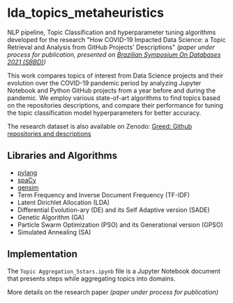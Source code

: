 # lda_topics_metaheuristics

NLP pipeline, Topic Classification and hyperparameter tuning algorithms developed for the research 
"How COVID-19 Impacted Data Science: a Topic Retrieval and Analysis from GitHub Projects' Descriptions" _(paper under process for publication, 
presented on [Brazilian Symposium On Databases 2021 (SBBD)](https://sbbd.org.br/2021/))_

This work compares topics of interest from Data Science projects and their evolution over the COVID-19 pandemic period by analyzing Jupyter Notebook 
and Python GitHub projects from a year before and during the pandemic. We employ various state-of-art algorithms to find topics based on the repositories descriptions, 
and compare their performance for tuning the topic classification model hyperparameters for better accuracy.

The research dataset is also available on Zenodo: [Greed:  Github repositories and descriptions](https://www.doi.org/10.5281/zenodo.5138079)

## Libraries and Algorithms
* [pylang](https://pypi.org/project/pylang/)
* [spaCy](https://spacy.io/)
* [gensim](https://radimrehurek.com/gensim/index.html)
* Term Frequency and Inverse Document Frequency (TF-IDF)
* Latent Dirichlet Allocation (LDA)
* Differential Evolution-ary (DE) and its Self Adaptive version (SADE)
* Genetic Algorithm (GA)
* Particle Swarm Optimization (PSO) and its Generational version (GPSO) 
* Simulated Annealing (SA)

## Implementation

The `Topic Aggregation_5stars.ipynb` file is a Jupyter Notebook document that presents steps while aggregating topics into domains.

More details on the research paper _(paper under process for publication)_
